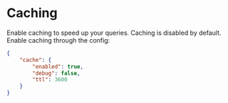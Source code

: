# Caching

Enable caching to speed up your queries. Caching is disabled by default. Enable caching through the config:

```JSON
{
    "cache": {
        "enabled": true,
        "debug": false,
        "ttl": 3600
    }
}
```